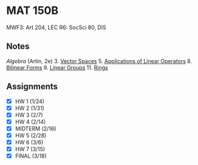 # MAT 150B
MWF3: Art 204, LEC
R6: SocSci 80, DIS
## Notes
*Algebra* (Artin, 2e)
3. [Vector Spaces](../notes/vector-spaces.md)
5. [Applications of Linear Operators](../notes/applications-linear-operators.md)
8. [Bilinear Forms](../notes/bilinear-forms.md)
9. [Linear Groups](../notes/linear-groups.md)
11. [Rings](../notes/rings.md)
## Assignments
- [x] HW 1 (1/24)
- [x] HW 2 (1/31)
- [x] HW 3 (2/7)
- [x] HW 4 (2/14)
- [x] MIDTERM (2/16)
- [x] HW 5 (2/28)
- [x] HW 6 (3/6)
- [x] HW 7 (3/15)
- [x] FINAL (3/18)